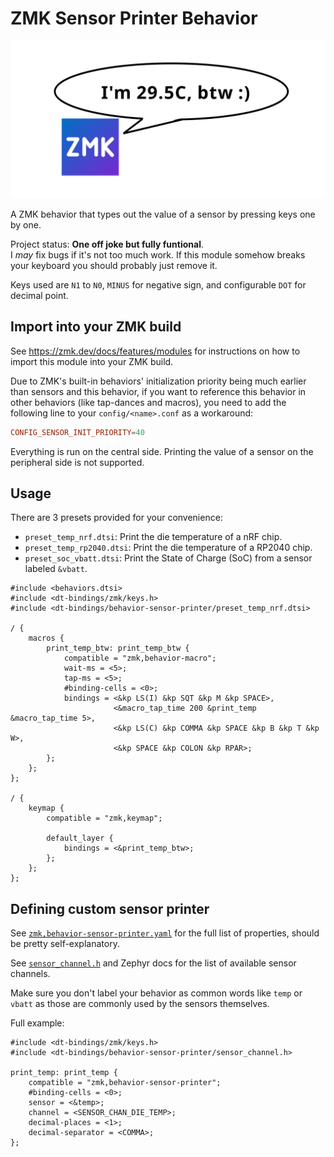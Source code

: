 # ZMK Sensor Printer Behavior

![I'm 29.5C, btw :)](./.github/img/main.png)

A ZMK behavior that types out the value of a sensor by pressing keys one by one.

Project status: **One off joke but fully funtional**.  
I *may* fix bugs if it's not too much work. If this module somehow breaks your keyboard you should probably just remove it.

Keys used are `N1` to `N0`, `MINUS` for negative sign, and configurable `DOT` for decimal point.

## Import into your ZMK build

See <https://zmk.dev/docs/features/modules> for instructions on how to import this module into your ZMK build.

Due to ZMK's built-in behaviors' initialization priority being much earlier than sensors and this behavior, if you want to reference this behavior in other behaviors (like tap-dances and macros), you need to add the following line to your `config/<name>.conf` as a workaround:

```conf
CONFIG_SENSOR_INIT_PRIORITY=40
```

Everything is run on the central side. Printing the value of a sensor on the peripheral side is not supported.

## Usage

There are 3 presets provided for your convenience:

- `preset_temp_nrf.dtsi`: Print the die temperature of a nRF chip.
- `preset_temp_rp2040.dtsi`: Print the die temperature of a RP2040 chip.
- `preset_soc_vbatt.dtsi`: Print the State of Charge (SoC) from a sensor labeled `&vbatt`.

```dts
#include <behaviors.dtsi>
#include <dt-bindings/zmk/keys.h>
#include <dt-bindings/behavior-sensor-printer/preset_temp_nrf.dtsi>

/ {
    macros {
        print_temp_btw: print_temp_btw {
            compatible = "zmk,behavior-macro";
            wait-ms = <5>;
            tap-ms = <5>;
            #binding-cells = <0>;
            bindings = <&kp LS(I) &kp SQT &kp M &kp SPACE>,
                       <&macro_tap_time 200 &print_temp &macro_tap_time 5>,
                       <&kp LS(C) &kp COMMA &kp SPACE &kp B &kp T &kp W>,
                       <&kp SPACE &kp COLON &kp RPAR>;
        };
    };
};

/ {
    keymap {
        compatible = "zmk,keymap";

        default_layer {
            bindings = <&print_temp_btw>;
        };
    };
};
```

## Defining custom sensor printer

See [`zmk,behavior-sensor-printer.yaml`](./dts/bindings/behaviors/zmk,behavior-sensor-printer.yaml) for the full list of properties, should be pretty self-explanatory.

See [`sensor_channel.h`](./include/dt-bindings/behavior-sensor-printer/sensor_channel.h) and Zephyr docs for the list of available sensor channels.

Make sure you don't label your behavior as common words like `temp` or `vbatt` as those are commonly used by the sensors themselves.

Full example:

```dts
#include <dt-bindings/zmk/keys.h>
#include <dt-bindings/behavior-sensor-printer/sensor_channel.h>

print_temp: print_temp {
    compatible = "zmk,behavior-sensor-printer";
    #binding-cells = <0>;
    sensor = <&temp>;
    channel = <SENSOR_CHAN_DIE_TEMP>;
    decimal-places = <1>;
    decimal-separator = <COMMA>;
};
```
